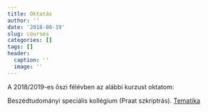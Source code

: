 ```yaml
---
title: Oktatás
author: ''
date: '2018-08-19'
slug: courses
categories: []
tags: []
header:
  caption: ''
  image: ''
---
```


A 2018/2019-es őszi félévben az alábbi kurzust oktatom:

Beszédtudományi speciális kollégium (Praat szkriptrás).
<a href = "../../hu/teaching_resources/szkriptiras2018_19_osz_tematika">Tematika</a>